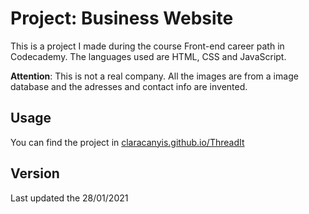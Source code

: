 # Project: Business Website
This is a project I made during the course Front-end career path in Codecademy. 
The languages used are HTML, CSS and JavaScript.

**Attention**: This is not a real company. All the images are from a image database and the adresses and contact info are invented.

## Usage
You can find the project in [claracanyis.github.io/ThreadIt](https://claracanyis.github.io/ThreadIt/)

## Version
Last updated the 28/01/2021